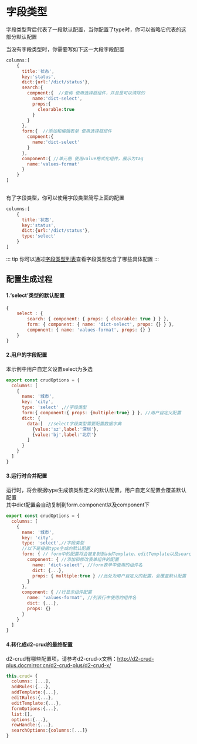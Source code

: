 
# 字段类型

字段类型背后代表了一段默认配置，当你配置了type时，你可以省略它代表的这部分默认配置    

当没有字段类型时，你需要写如下这一大段字段配置
```js
columns:[
    {
      title:'状态',
      key:'status',
      dict:{url:'/dict/status'},
      search:{
        compnent:{  //查询 使用选择框组件，并且是可以清除的
          name:'dict-select',
          props:{
            clearable:true
          }
        }
      },
      form:{  //添加和编辑表单 使用选择框组件
        compnent:{
          name:'dict-select'
        }
      },
      component:{ //单元格 使用value格式化组件，展示为tag
        name:'values-format'
      }
    }
]
    

```

有了字段类型，你可以使用字段类型简写上面的配置
```js
columns:[
    {
      title:'状态',
      key:'status',
      dict:{url:'/dict/status'},
      type:'select'
    }
]

```
::: tip
你可以通过[字段类型列表](./types.md)查看字段类型包含了哪些具体配置
:::

## 配置生成过程

#### 1.‘select’类型的默认配置
```js
{  
    select : {
        search: { component: { props: { clearable: true } } },
        form: { component: { name: 'dict-select', props: {} } },
        component: { name: 'values-format', props: {} }
    }
}
```
#### 2.用户的字段配置
本示例中用户自定义设置select为多选

```javascript
export const crudOptions = {
  columns: [ 
    {
      name: '城市',
      key: 'city',
      type: 'select' ,//字段类型
      form:{ component:{ props: {multiple:true} } }, //用户自定义配置
      dict: { 
        data:[  //select字段类型需要配置数据字典
          {value:'sz',label:'深圳'},
          {value:'bj',label:'北京'} 
        ] 
      } 
    }
  ]
}
```
#### 3.运行时合并配置
运行时，将会根据type生成该类型定义的默认配置，用户自定义配置会覆盖默认配置   
其中dict配置会自动复制到form.component以及component下


```javascript
export const crudOptions = {
  columns: [ 
    {
      name: '城市',
      key: 'city',
      type: 'select',//字段类型
      //以下是根据type生成的默认配置
      form: { // form中的配置将会被复制到addTemplate、editTemplate以及searchOptions中
        component: { //添加和修改表单组件的配置
          name: 'dict-select', //form表单中使用的组件名
          dict: {...}, 
          props: { multiple:true } //此处为用户自定义的配置，会覆盖默认配置
        } 
      },
      component: { //行显示组件配置
        name: 'values-format', //列表行中使用的组件名
        dict: {...},
        props: {}
      }
    }
  ]
}
```


#### 4.转化成d2-crud的最终配置  
d2-crud有哪些配置项，请参考d2-crud-x文档：<http://d2-crud-plus.docmirror.cn/d2-crud-plus/d2-crud-x/>
```javascript
this.crud= {
  columns: [...],
  addRules:{...},
  addTemplate:{...},
  editRules:{...},
  editTemplate:{...},
  formOptions:{...},
  list:[],
  options:{...},
  rowHandle:{...},
  searchOptions:{columns:[...]}
}
```


